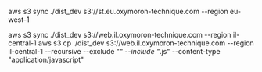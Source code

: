 aws s3 sync ./dist_dev s3://st.eu.oxymoron-technique.com --region eu-west-1

aws s3 sync ./dist_dev s3://web.il.oxymoron-technique.com --region il-central-1
aws s3 cp ./dist_dev s3://web.il.oxymoron-technique.com --region il-central-1 --recursive --exclude "*" --include "*.js" --content-type "application/javascript"
